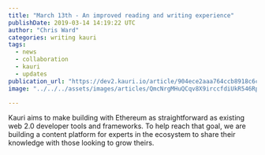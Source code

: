 ```yaml
---
title: "March 13th - An improved reading and writing experience"
publishDate: 2019-03-14 14:19:22 UTC
author: "Chris Ward"
categories: writing kauri
tags:
  - news
  - collaboration
  - kauri
  - updates
publication_url: "https://dev2.kauri.io/article/904ece2aaa764ccb8918c6c0199958cc"
image: "../../../assets/images/articles/QmcNrgMHuQCqv8X9irccfdiUkR546RpkinKHxScf6wzfQf.png"

---
```


Kauri aims to make building with Ethereum as straightforward as existing web 2.0 developer tools and frameworks. To help reach that goal, we are building a content platform for experts in the ecosystem to share their knowledge with those looking to grow theirs.
